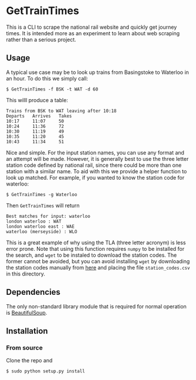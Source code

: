 # GetTrainTimes

This is a CLI to scrape the national rail website and quickly get journey
times. It is intended more as an experiment to learn about web scraping
rather than a serious project.

## Usage

A typical use case may be to look up trains from Basingstoke to Waterloo in
an hour. To do this we simply call:

    $ GetTrainTimes -f BSK -t WAT -d 60

This willl produce a table:

    Trains from BSK to WAT leaving after 10:18
    Departs   Arrives   Takes
    10:17     11:07     50
    10:24     11:36     72
    10:30     11:19     49
    10:35     11:20     45
    10:43     11:34     51

Nice and simple. For the input station names, you can use any format and an
attempt will be made. However, it is generally best to use the three letter
station code defined by national rail, since there could be more than one
station with a similar name. To aid with this we provide a helper function to
look up matched.  For example, if you wanted to know the station code for
waterloo:

    $ GetTrainTimes -g Waterloo

Then `GetTrainTimes` will return

    Best matches for input: waterloo
    london waterloo : WAT
    london waterloo east : WAE
    waterloo (merseyside) : WLO

This is a great example of why using the TLA (three letter acronym) is less
error prone. Note that using this function requires `numpy` to be installed
for the search, and `wget` to be instaled to download the station codes. The
former cannot be avoided, but you can avoid installing `wget` by downloading
the station codes manually from [here](http://www.nationalrail.co.uk/static/documents/content/station_codes.csv)
and placing the file `station_codes.csv` in this directory.

## Dependencies
The only non-standard library module that is required for normal operation is
[BeautifulSoup](http://www.crummy.com/software/BeautifulSoup/). 

## Installation

### From source

Clone the repo and

    $ sudo python setup.py install


